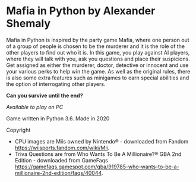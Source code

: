 # Mafia in Python by Alexander Shemaly

Mafia in Python is inspired by the party game Mafia, where one person out of a group of people is chosen to be the murderer and it is the role of the other players to find out who it is.
In this game, you play against AI players, where they will talk with you, ask you questions and place their suspicions.
Get assigned as either the murderer, doctor, detective or innocent and use your various perks to help win the game.
As well as the original rules, there is also some extra features such as minigames to earn special abilities and the option of interrogating other players.

**Can you survive until the end?**

_Available to play on PC_

Game written in Python 3.6.
Made in 2020

Copyright
- CPU images are Miis owned by Nintendo® - downloaded from Fandom https://wiisports.fandom.com/wiki/Mii.
- Triva Questions are from Who Wants To Be A Millionaire?® GBA 2nd Edition - downloaded from GameFaqs https://gamefaqs.gamespot.com/gba/919785-who-wants-to-be-a-millionaire-2nd-edition/faqs/40044.
